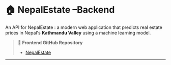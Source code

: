 # 🏠 NepalEstate –Backend

An API for NepalEstate : a modern web application that predicts real estate prices in Nepal's **Kathmandu Valley** using a machine learning model.

> 🔗 **Frontend GitHub Repository**   
> - [NepalEstate](https://github.com/080bct12alex/Nepalestate)

---
